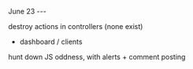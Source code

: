 June 23 ---

destroy actions in controllers (none exist)
  - dashboard / clients

hunt down JS oddness, with alerts + comment posting

